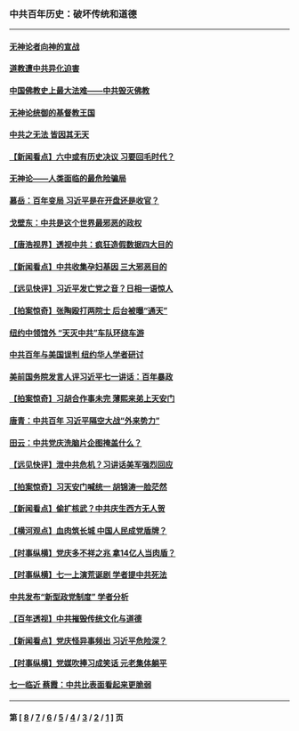 ### 中共百年历史：破坏传统和道德
---
#### [无神论者向神的宣战](../../pages/nf1176114/n13281535.md?11040430) 
#### [道教遭中共异化迫害](../../pages/nf1176114/n13281463.md?11040430) 
#### [中国佛教史上最大法难——中共毁灭佛教](../../pages/nf1176114/n13281397.md?11040430) 
#### [无神论统御的基督教王国](../../pages/nf1176114/n13281280.md?11040430) 
#### [中共之无法 皆因其无天](../../pages/nf1176114/n13281088.md?11040430) 
#### [【新闻看点】六中或有历史决议 习要回毛时代？](../../pages/nf1176114/n13222895.md?11040430) 
#### [无神论——人类面临的最危险骗局](../../pages/nf1176114/n13196137.md?11040430) 
#### [慕岳：百年变局 习近平是在开盘还是收官？](../../pages/nf1176114/n13206516.md?11040430) 
#### [戈壁东：中共是这个世界最邪恶的政权](../../pages/nf1176114/n13085641.md?11040430) 
#### [【唐浩视界】透视中共：疯狂造假数据四大目的](../../pages/nf1176114/n13080590.md?11040430) 
#### [【新闻看点】中共收集孕妇基因 三大邪恶目的](../../pages/nf1176114/n13077182.md?11040430) 
#### [【远见快评】习近平发亡党之音？日相一语惊人](../../pages/nf1176114/n13074809.md?11040430) 
#### [【拍案惊奇】张陶殴打两院士 后台被曝“通天”](../../pages/nf1176114/n13070496.md?11040430) 
#### [纽约中领馆外 “天灭中共”车队环绕车游](../../pages/nf1176114/n13070693.md?11040430) 
#### [中共百年与美国误判 纽约华人学者研讨](../../pages/nf1176114/n13067969.md?11040430) 
#### [美前国务院发言人评习近平七一讲话：百年暴政](../../pages/nf1176114/n13066986.md?11040430) 
#### [【拍案惊奇】习胡合作事未完 薄熙来弟上天安门](../../pages/nf1176114/n13065867.md?11040430) 
#### [唐青：中共百年 习近平隔空大战“外来势力”](../../pages/nf1176114/n13065976.md?11040430) 
#### [田云：中共党庆洗脑片企图掩盖什么？](../../pages/nf1176114/n13064395.md?11040430) 
#### [【远见快评】泄中共危机？习讲话美军强烈回应](../../pages/nf1176114/n13064269.md?11040430) 
#### [【拍案惊奇】习天安门喊统一 胡锦涛一脸茫然](../../pages/nf1176114/n13063233.md?11040430) 
#### [【新闻看点】偷扩核武？中共庆生西方无人贺](../../pages/nf1176114/n13061263.md?11040430) 
#### [【横河观点】血肉筑长城 中国人民成党盾牌？](../../pages/nf1176114/n13061779.md?11040430) 
#### [【时事纵横】党庆多不祥之兆 拿14亿人当肉盾？](../../pages/nf1176114/n13061709.md?11040430) 
#### [【时事纵横】七一上演荒诞剧 学者提中共死法](../../pages/nf1176114/n13058990.md?11040430) 
#### [中共发布“新型政党制度” 学者分析](../../pages/nf1176114/n13056354.md?11040430) 
#### [【百年透视】中共摧毁传统文化与道德](../../pages/nf1176114/n13057253.md?11040430) 
#### [【新闻看点】党庆怪异事频出 习近平危险深？](../../pages/nf1176114/n13056781.md?11040430) 
#### [【时事纵横】党媒吹捧习成笑话 元老集体躺平](../../pages/nf1176114/n13056792.md?11040430) 
#### [七一临近 蔡霞：中共比表面看起来更脆弱](../../pages/nf1176114/n13056418.md?11040430) 

---
#### 第 [ [8](./8.md?11040430) / [7](./7.md?11040430) / [6](./6.md?11040430) / [5](./5.md?11040430) / [4](./4.md?11040430) / [3](./3.md?11040430) / [2](./2.md?11040430) / [1](./1.md?11040430) ] 页

